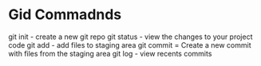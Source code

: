 # Gid Commadnds

git init - create a new git repo
git status - view the changes to your project code
git add - add files to staging area
git commit = Create a new commit with files from the staging area
git log - view recents commits